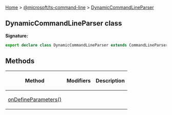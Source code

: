[Home](./index) &gt; [@microsoft/ts-command-line](./ts-command-line.md) &gt; [DynamicCommandLineParser](./ts-command-line.dynamiccommandlineparser.md)

## DynamicCommandLineParser class


<b>Signature:</b>

```typescript
export declare class DynamicCommandLineParser extends CommandLineParser 
```

## Methods

|  <p>Method</p> | <p>Modifiers</p> | <p>Description</p> |
|  --- | --- | --- |
|  <p>[onDefineParameters()](./ts-command-line.dynamiccommandlineparser.ondefineparameters.md)</p> |  |  |

